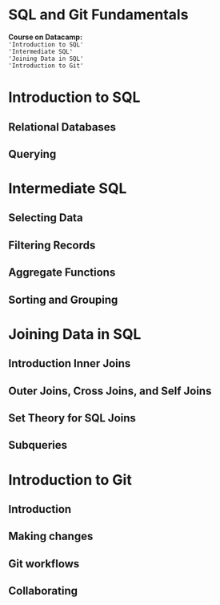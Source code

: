 # SQL and Git Fundamentals <!-- omit in toc -->

**Course on Datacamp:**<br> 
`'Introduction to SQL'`<br> 
`'Intermediate SQL'`<br> 
`'Joining Data in SQL'`<br> 
`'Introduction to Git'`<br> 


# Introduction to SQL
## Relational Databases
## Querying

# Intermediate SQL
## Selecting Data
## Filtering Records
## Aggregate Functions
## Sorting and Grouping
  
# Joining Data in SQL
## Introduction Inner Joins
## Outer Joins, Cross Joins, and Self Joins
## Set Theory for SQL Joins
## Subqueries

# Introduction to Git
## Introduction
## Making changes
## Git workflows
## Collaborating
